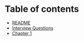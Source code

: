 # Table of contents

- [README](README.md)
- [Interview Questions](sgoldenbird/q.md)
- [Chapter 1](sgoldenbird/ch1.md)

